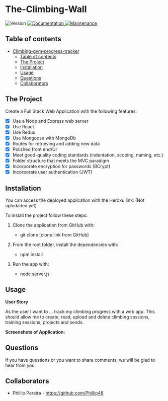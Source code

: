 # The-Climbing-Wall

<p>
  <img alt="Version" src="https://img.shields.io/badge/version-v1.0.0-blue.svg?cacheSeconds=2592000" />
  <a href="https://github.com/Rini0404/LeCookBook" target="_blank">
    <img alt="Documentation" src="https://img.shields.io/badge/documentation-yes-brightgreen.svg" />
  </a>
  <a href="https://github.com/kefranabg/readme-md-generator/graphs/commit-activity" target="_blank">
    <img alt="Maintenance" src="https://img.shields.io/badge/Maintained%3F-yes-green.svg" />
  </a>
</p>

## Table of contents

- [Climbing-gym-progress-tracker](#climbing-gym-progress-tracker)
  - [Table of contents](#table-of-contents)
  - [The Project](#the-project)
  - [Installation](#installation)
  - [Usage](#usage)
  - [Questions](#questions)
  - [Collaborators](#collaborators)

## The Project

Create a Full Stack Web Application with the following features:

- [x] Use a Node and Express web server  
- [x] Use React
- [x] Use Redux  
- [x] Use Mongoose with MongoDb
- [x] Routes for retrieving and adding new data
- [x] Polished front end/UI
- [x] Meet good-quality coding standards (indentation, scoping, naming, etc.)
- [x] Folder structure that meets the MVC paradigm
- [x] Incorporate encryption for passwords (BCrypt)
- [x] Incorporate user authentication (JWT)

<!-- - [x] Use a Node and Express web server
- [x] Backed by a MySQL database with a Sequelize ORM
- [x] Use an existing public dataset to power the database (OMDB)
- [x] Migration strategy using seeds and schema files
- [x] Routes for retrieving and adding new data
- [x] Incorporate authentication (BCrypt)
- [x] Folder structure that meets the MVC paradigm
- [x] Use Handlebars for server-side templating
- [x] Protected API keys in Node with environment variables
- [x] Polished front end/UI
- [x] Meet good-quality coding standards (indentation, scoping, naming, etc.)
- [x] Deployed using Heroku (with data) -->

## Installation

You can access the deployed application with the Heroku link: (Not uplodaded yet)

To install the project follow these steps:

1. Clone the application from GitHub with:

   - git clone [clone link from GitHub]

2. From the root folder, install the dependencies with:

   - npm install

3. Run the app with:
   - node server.js

## Usage

**User Story**

As the user I want to ... track my climbing progress with a web app. This should allow me to create, read, upload and delete climbing sessions, training sessions, projects and sends.

**Screenshots of Application:**  

<!-- ![image]()   -->

## Questions  

If you have questions or you want to share comments, we will be glad to hear from you.

## Collaborators  

- Phillip Pereira - https://github.com/Phillip48
